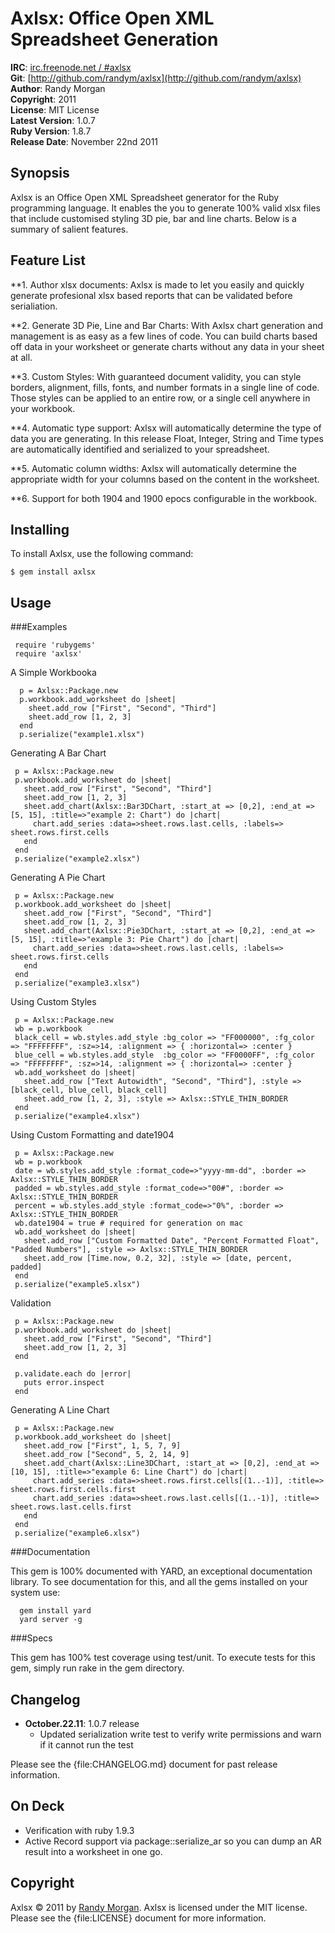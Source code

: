 Axlsx: Office Open XML Spreadsheet Generation
====================================

**IRC**:          [irc.freenode.net / #axlsx](irc://irc.freenode.net/axlsx)    
**Git**:          [http://github.com/randym/axlsx](http://github.com/randym/axlsx)   
**Author**:       Randy Morgan   
**Copyright**:    2011      
**License**:      MIT License      
**Latest Version**: 1.0.7   
**Ruby Version**: 1.8.7   
**Release Date**: November 22nd 2011     

Synopsis
--------

Axlsx is an Office Open XML Spreadsheet generator for the Ruby programming language.
It enables the you to generate 100% valid xlsx files that include customised styling 3D pie, bar and line charts. Below is a summary of salient features.

Feature List
------------
                                                                              
**1. Author xlsx documents: Axlsx is made to let you easily and quickly generate profesional xlsx based reports that can be validated before serialiation.

**2. Generate 3D Pie, Line and Bar Charts: With Axlsx chart generation and management is as easy as a few lines of code. You can build charts based off data in your worksheet or generate charts without any data in your sheet at all.
                                                                              
**3. Custom Styles: With guaranteed document validity, you can style borders, alignment, fills, fonts, and number formats in a single line of code. Those styles can be applied to an entire row, or a single cell anywhere in your workbook.

**4. Automatic type support: Axlsx will automatically determine the type of data you are generating. In this release Float, Integer, String and Time types are automatically identified and serialized to your spreadsheet.

**5. Automatic column widths: Axlsx will automatically determine the appropriate width for your columns based on the content in the worksheet.

**6. Support for both 1904 and 1900 epocs configurable in the workbook.


Installing
----------

To install Axlsx, use the following command:

    $ gem install axlsx
    
Usage
-----

###Examples

     require 'rubygems'
     require 'axlsx'

A Simple Workbooka

      p = Axlsx::Package.new
      p.workbook.add_worksheet do |sheet|
        sheet.add_row ["First", "Second", "Third"]
        sheet.add_row [1, 2, 3]
      end
      p.serialize("example1.xlsx")

Generating A Bar Chart

     p = Axlsx::Package.new
     p.workbook.add_worksheet do |sheet|
       sheet.add_row ["First", "Second", "Third"]
       sheet.add_row [1, 2, 3]
       sheet.add_chart(Axlsx::Bar3DChart, :start_at => [0,2], :end_at => [5, 15], :title=>"example 2: Chart") do |chart|
         chart.add_series :data=>sheet.rows.last.cells, :labels=> sheet.rows.first.cells
       end
     end  
     p.serialize("example2.xlsx")

Generating A Pie Chart

     p = Axlsx::Package.new
     p.workbook.add_worksheet do |sheet|
       sheet.add_row ["First", "Second", "Third"]
       sheet.add_row [1, 2, 3]
       sheet.add_chart(Axlsx::Pie3DChart, :start_at => [0,2], :end_at => [5, 15], :title=>"example 3: Pie Chart") do |chart|
         chart.add_series :data=>sheet.rows.last.cells, :labels=> sheet.rows.first.cells
       end
     end  
     p.serialize("example3.xlsx")

Using Custom Styles

     p = Axlsx::Package.new
     wb = p.workbook
     black_cell = wb.styles.add_style :bg_color => "FF000000", :fg_color => "FFFFFFFF", :sz=>14, :alignment => { :horizontal=> :center }
     blue_cell = wb.styles.add_style  :bg_color => "FF0000FF", :fg_color => "FFFFFFFF", :sz=>14, :alignment => { :horizontal=> :center }
     wb.add_worksheet do |sheet|
       sheet.add_row ["Text Autowidth", "Second", "Third"], :style => [black_cell, blue_cell, black_cell]
       sheet.add_row [1, 2, 3], :style => Axlsx::STYLE_THIN_BORDER
     end
     p.serialize("example4.xlsx")

Using Custom Formatting and date1904

     p = Axlsx::Package.new
     wb = p.workbook
     date = wb.styles.add_style :format_code=>"yyyy-mm-dd", :border => Axlsx::STYLE_THIN_BORDER
     padded = wb.styles.add_style :format_code=>"00#", :border => Axlsx::STYLE_THIN_BORDER
     percent = wb.styles.add_style :format_code=>"0%", :border => Axlsx::STYLE_THIN_BORDER
     wb.date1904 = true # required for generation on mac
     wb.add_worksheet do |sheet|
       sheet.add_row ["Custom Formatted Date", "Percent Formatted Float", "Padded Numbers"], :style => Axlsx::STYLE_THIN_BORDER
       sheet.add_row [Time.now, 0.2, 32], :style => [date, percent, padded]
     end
     p.serialize("example5.xlsx")

Validation

     p = Axlsx::Package.new
     p.workbook.add_worksheet do |sheet|
       sheet.add_row ["First", "Second", "Third"]
       sheet.add_row [1, 2, 3]
     end

     p.validate.each do |error|
       puts error.inspect
     end

Generating A Line Chart

     p = Axlsx::Package.new
     p.workbook.add_worksheet do |sheet|
       sheet.add_row ["First", 1, 5, 7, 9]
       sheet.add_row ["Second", 5, 2, 14, 9]
       sheet.add_chart(Axlsx::Line3DChart, :start_at => [0,2], :end_at => [10, 15], :title=>"example 6: Line Chart") do |chart|
         chart.add_series :data=>sheet.rows.first.cells[(1..-1)], :title=> sheet.rows.first.cells.first
         chart.add_series :data=>sheet.rows.last.cells[(1..-1)], :title=> sheet.rows.last.cells.first
       end
     end  
     p.serialize("example6.xlsx")


###Documentation

This gem is 100% documented with YARD, an exceptional documentation library. To see documentation for this, and all the gems installed on your system use:

      gem install yard
      yard server -g


###Specs

This gem has 100% test coverage using test/unit. To execute tests for this gem, simply run rake in the gem directory.
 
Changelog
---------

- **October.22.11**: 1.0.7 release
  - Updated serialization write test to verify write permissions and warn if it cannot run the test  

Please see the {file:CHANGELOG.md} document for past release information.

On Deck
-------

- Verification with ruby 1.9.3
- Active Record support via package::serialize_ar so you can dump an AR result into a worksheet in one go.

Copyright
---------

Axlsx &copy; 2011 by [Randy Morgan](mailto:digial.ipseity@gmail.com). Axlsx is 
licensed under the MIT license. Please see the {file:LICENSE} document for more information.
